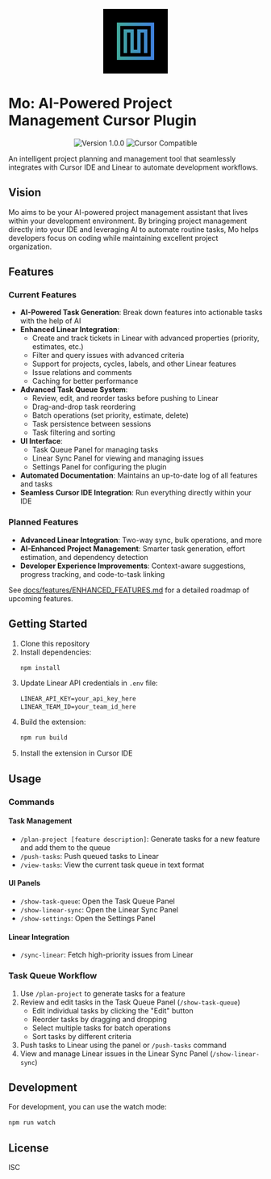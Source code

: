 <p align="center">
  <img src="assets/icon.png" alt="Mo" width="128" height="128">
</p>

# Mo: AI-Powered Project Management Cursor Plugin

<p align="center">
  <img src="https://img.shields.io/badge/version-1.0.0-blue" alt="Version 1.0.0">
  <img src="https://img.shields.io/badge/cursor-compatible-brightgreen" alt="Cursor Compatible">
</p>

An intelligent project planning and management tool that seamlessly integrates with Cursor IDE and Linear to automate development workflows.

## Vision

Mo aims to be your AI-powered project management assistant that lives within your development environment. By bringing project management directly into your IDE and leveraging AI to automate routine tasks, Mo helps developers focus on coding while maintaining excellent project organization.

## Features

### Current Features
- **AI-Powered Task Generation**: Break down features into actionable tasks with the help of AI
- **Enhanced Linear Integration**: 
  - Create and track tickets in Linear with advanced properties (priority, estimates, etc.)
  - Filter and query issues with advanced criteria
  - Support for projects, cycles, labels, and other Linear features
  - Issue relations and comments
  - Caching for better performance
- **Advanced Task Queue System**: 
  - Review, edit, and reorder tasks before pushing to Linear
  - Drag-and-drop task reordering
  - Batch operations (set priority, estimate, delete)
  - Task persistence between sessions
  - Task filtering and sorting
- **UI Interface**: 
  - Task Queue Panel for managing tasks
  - Linear Sync Panel for viewing and managing issues
  - Settings Panel for configuring the plugin
- **Automated Documentation**: Maintains an up-to-date log of all features and tasks
- **Seamless Cursor IDE Integration**: Run everything directly within your IDE

### Planned Features
- **Advanced Linear Integration**: Two-way sync, bulk operations, and more
- **AI-Enhanced Project Management**: Smarter task generation, effort estimation, and dependency detection
- **Developer Experience Improvements**: Context-aware suggestions, progress tracking, and code-to-task linking

See [docs/features/ENHANCED_FEATURES.md](./docs/features/ENHANCED_FEATURES.md) for a detailed roadmap of upcoming features.

## Getting Started

1. Clone this repository
2. Install dependencies:
   ```bash
   npm install
   ```
3. Update Linear API credentials in `.env` file:
   ```
   LINEAR_API_KEY=your_api_key_here
   LINEAR_TEAM_ID=your_team_id_here
   ```
4. Build the extension:
   ```bash
   npm run build
   ```
5. Install the extension in Cursor IDE

## Usage

### Commands

#### Task Management
- `/plan-project [feature description]`: Generate tasks for a new feature and add them to the queue
- `/push-tasks`: Push queued tasks to Linear
- `/view-tasks`: View the current task queue in text format

#### UI Panels
- `/show-task-queue`: Open the Task Queue Panel
- `/show-linear-sync`: Open the Linear Sync Panel
- `/show-settings`: Open the Settings Panel

#### Linear Integration
- `/sync-linear`: Fetch high-priority issues from Linear

### Task Queue Workflow

1. Use `/plan-project` to generate tasks for a feature
2. Review and edit tasks in the Task Queue Panel (`/show-task-queue`)
   - Edit individual tasks by clicking the "Edit" button
   - Reorder tasks by dragging and dropping
   - Select multiple tasks for batch operations
   - Sort tasks by different criteria
3. Push tasks to Linear using the panel or `/push-tasks` command
4. View and manage Linear issues in the Linear Sync Panel (`/show-linear-sync`)

## Development

For development, you can use the watch mode:

```bash
npm run watch
```

## License

ISC 
